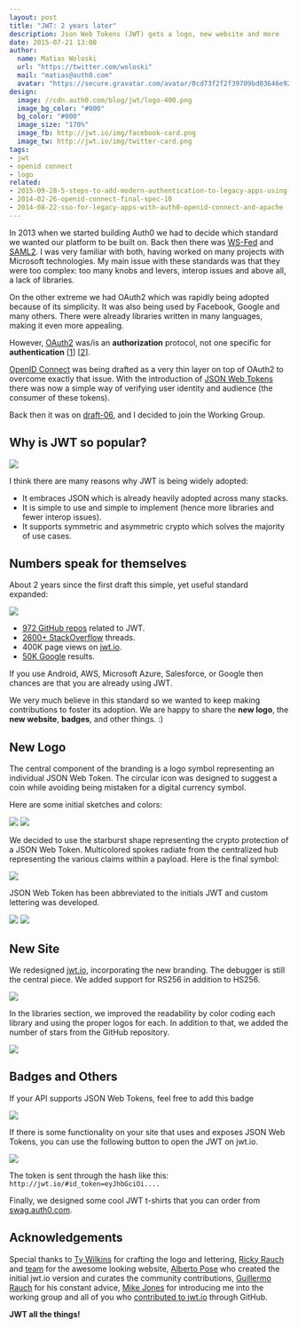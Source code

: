 ```yaml
---
layout: post
title: "JWT: 2 years later"
description: Json Web Tokens (JWT) gets a logo, new website and more
date: 2015-07-21 13:00
author:
  name: Matias Woloski
  url: "https://twitter.com/woloski"
  mail: "matias@auth0.com"
  avatar: "https://secure.gravatar.com/avatar/0cd73f2f2f39709bd03646e9225cc3d3?s=200"
design:
  image: //cdn.auth0.com/blog/jwt/logo-400.png
  image_bg_color: "#000"
  bg_color: "#000"
  image_size: "170%"
  image_fb: http://jwt.io/img/facebook-card.png
  image_tw: http://jwt.io/img/twitter-card.png
tags:
- jwt
- openid connect
- logo
related:
- 2015-09-28-5-steps-to-add-modern-authentication-to-legacy-apps-using-jwts
- 2014-02-26-openid-connect-final-spec-10
- 2014-08-22-sso-for-legacy-apps-with-auth0-openid-connect-and-apache
---
```


In 2013 when we started building Auth0 we had to decide which standard we wanted our platform to be built on. Back then there was [WS-Fed](https://en.wikipedia.org/wiki/WS-Federation) and [SAML2](http://docs.oasis-open.org/security/saml/v2.0/saml-core-2.0-os.pdf). I was very familiar with both, having worked on many projects with Microsoft technologies. My main issue with these standards was that they were too complex: too many knobs and levers, interop issues and above all, a lack of libraries.

<!--more-->

On the other extreme we had OAuth2 which was rapidly being adopted because of its simplicity. It was also being used by Facebook, Google and many others. There were already libraries written in many languages, making it even more appealing.

However, [OAuth2](https://tools.ietf.org/html/rfc6749) was/is an __authorization__ protocol, not one specific for __authentication__ [[1](http://www.thread-safe.com/2012/01/problem-with-oauth-for-authentication.html)] [[2](http://homakov.blogspot.com.ar/2012/08/oauth2-one-accesstoken-to-rule-them-all.html)].

[OpenID Connect](http://openid.net/specs/openid-connect-core-1_0.html) was being drafted as a very thin layer on top of OAuth2 to overcome exactly that issue. With the introduction of [JSON Web Tokens](https://tools.ietf.org/html/rfc7519) there was now a simple way of verifying user identity and audience (the consumer of these tokens).

Back then it was on [draft-06](https://tools.ietf.org/html/draft-ietf-oauth-json-web-token-06), and I decided to join the Working Group.

## Why is JWT so popular?

![](https://cdn.auth0.com/blog/jwtc/jwt-google-trend.png)

I think there are many reasons why JWT is being widely adopted:

* It embraces JSON which is already heavily adopted across many stacks.
* It is simple to use and simple to implement (hence more libraries and fewer interop issues).
* It supports symmetric and asymmetric crypto which solves the majority of use cases.

## Numbers speak for themselves

About 2 years since the first draft this simple, yet useful standard expanded:

![](https://cdn.auth0.com/blog/jwtc/banner-jwt.png)

* [972 GitHub repos](https://github.com/search?q=jwt) related to JWT.
* [2600+ StackOverflow](http://stackoverflow.com/search?q=jwt) threads.
* 400K page views on [jwt.io](http://jwt.io).
* [50K Google](https://www.google.com.ar/search?q="json+web+token") results.

If you use Android, AWS, Microsoft Azure, Salesforce, or Google then chances are that you are already using JWT.

We very much believe in this standard so we wanted to keep making contributions to foster its adoption. We are happy to share the **new logo**, the **new website**, **badges**, and other things. :)


## New Logo

The central component of the branding is a logo symbol representing an individual JSON Web Token. The circular icon was designed to suggest a coin while avoiding being mistaken for a digital currency symbol.

Here are some initial sketches and colors:

![](https://cdn.auth0.com/blog/jwtc/jwt_02.jpg)
![](https://cdn.auth0.com/blog/jwtc/jwt_04.jpg)

We decided to use the starburst shape representing the crypto protection of a JSON Web Token. Multicolored spokes radiate from the centralized hub representing the various claims within a payload.
Here is the final symbol:

![](https://cdn.auth0.com/blog/jwtc/jwt_01.jpg)

JSON Web Token has been abbreviated to the initials JWT and custom lettering was developed.

![](https://cdn.auth0.com/blog/jwtc/jwt_03.jpg)
![](https://cdn.auth0.com/blog/jwtc/jwt_05.jpg)

## New Site

We redesigned [jwt.io](http://jwt.io), incorporating the new branding. The debugger is still the central piece. We added support for RS256 in addition to HS256.

<img src="https://cdn.auth0.com/blog/jwt/jwt-1.png" class="expand">

In the libraries section, we improved the readability by color coding each library and using the proper logos for each. In addition to that, we added the number of stars from the GitHub repository.

<img src="https://cdn.auth0.com/blog/jwt/jwt-2.png" class="expand">

## Badges and Others

If your API supports JSON Web Tokens, feel free to add this badge

![](https://cdn.auth0.com/badges/jwt-compatible.svg)

If there is some functionality on your site that uses and exposes JSON Web Tokens, you can use the following button to open the JWT on jwt.io.

[![](https://cdn.auth0.com/badges/jwt-view.svg)](http://jwt.io/#id_token=eyJhbGciOiJIUzI1NiIsInR5cCI6IkpXVCJ9.eyJzdWIiOiIxMjM0NTY3ODkwIiwibmFtZSI6IkpvaG4gRG9lIiwiYWRtaW4iOnRydWV9.TJVA95OrM7E2cBab30RMHrHDcEfxjoYZgeFONFh7HgQ)

The token is sent through the hash like this: `http://jwt.io/#id_token=eyJhbGciOi....`

Finally, we designed some cool JWT t-shirts that you can order from [swag.auth0.com](http://swag.auth0.com).


## Acknowledgements

Special thanks to [Ty Wilkins](http://tywilkins.com/) for crafting the logo and lettering, [Ricky Rauch](http://twitter.com/rickyrauch) and [team](http://dribbble.com/auth0) for the awesome looking website, [Alberto Pose](http://twitter.com/thepose) who created the initial jwt.io version and curates the community contributions, [Guillermo Rauch](http://twitter.com/rauchg) for his constant advice, [Mike Jones](http://self-issued.info) for introducing me into the working group and all of you who [contributed to jwt.io](https://github.com/jsonwebtoken/jsonwebtoken.github.io/graphs/contributors) through GitHub.

**JWT all the things!**
